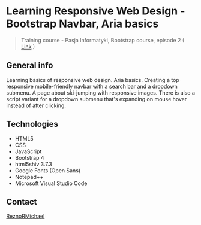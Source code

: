 # Learning Responsive Web Design - Bootstrap Navbar, Aria basics
> Training course - Pasja Informatyki, Bootstrap course, episode 2 ( [Link](https://www.youtube.com/watch?v=8KoUzchViH0) )

## General info
Learning basics of responsive web design. Aria basics. Creating a top responsive mobile-friendly navbar with a search bar and a dropdown submenu. A page about ski-jumping with responsive images. There is also a script variant for a dropdown submenu that's expanding on mouse hover instead of after clicking.

## Technologies
* HTML5
* CSS
* JavaScript
* Bootstrap 4
* html5shiv 3.7.3
* Google Fonts (Open Sans)
* Notepad++
* Microsoft Visual Studio Code

## Contact
[ReznoRMichael](https://github.com/ReznoRMichael) 
